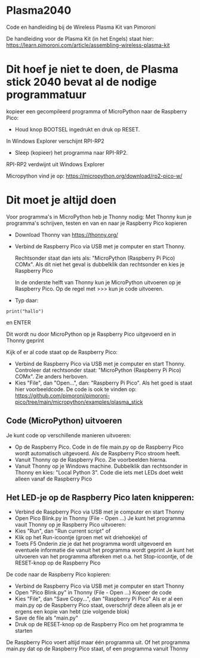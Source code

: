 # Plasma2040
Code en handleiding bij de Wireless Plasma Kit van Pimoroni

De handleiding voor de Plasma Kit (in het Engels) staat hier: https://learn.pimoroni.com/article/assembling-wireless-plasma-kit

# Dit hoef je niet te doen, de Plasma stick 2040 bevat al de nodige programmatuur

kopieer een gecompileerd programma of MicroPython naar de Raspberry Pico:
* Houd knop BOOTSEL ingedrukt en druk op RESET.

In Windows Explorer verschijnt RPI-RP2

* Sleep (kopieer) het programma naar RPI-RP2.

RPI-RP2 verdwijnt uit Windows Explorer

Micropython vind je op: https://micropython.org/download/rp2-pico-w/

# Dit moet je altijd doen

Voor programma's in MicroPython heb je Thonny nodig:
Met Thonny kun je programma's schrijven, testen en van en naar je Raspberry Pico kopieren
* Download Thonny van https://thonny.org/
* Verbind de Raspberry Pico via USB met je computer en start Thonny.

     Rechtsonder staat dan iets als: "MicroPython (Raspberry Pi Pico) COMx". Als dit niet het geval is dubbelklik dan rechtsonder en kies je Raspberry Pico

     In de onderste helft van Thonny kun je MicroPython uitvoeren op je Raspberry Pico. Op de regel met >>> kun je code uitvoeren.
* Typ daar:
~~~
print("hallo")
~~~
en ENTER

Dit wordt nu door MicroPython op je Raspberry Pico uitgevoerd en in Thonny geprint

Kijk of er al code staat op de Raspberry Pico:
* Verbind de Raspberry Pico via USB met je computer en start Thonny.
     Controleer dat rechtsonder staat: "MicroPython (Raspberry Pi Pico) COMx". Zie anders herboven.
* Kies "File", dan "Open...", dan: "Raspberry Pi Pico".
     Als het goed is staat hier voorbeeldcode.
     De code is ook te vinden op: https://github.com/pimoroni/pimoroni-pico/tree/main/micropython/examples/plasma_stick 

## Code (MicroPython) uitvoeren

Je kunt code op verschillende manieren uitvoeren:
* Op de Raspberry Pico.
     Code in de file main.py op de Raspberry Pico wordt automatisch uitgevoerd. Als de Raspberry Pico stroom heeft.
* Vanuit Thonny op de Raspberry Pico.
     Zie voorbeelden hierna.
* Vanuit Thonny op je Windows machine.
     Dubbelklik dan rechtsonder in Thonny en kies: "Local Python 3".
     Code die iets met LEDs doet wekt alleen vanaf de Raspberry Pico

## Het LED-je op de Raspberry Pico laten knipperen:
* Verbind de Raspberry Pico via USB met je computer en start Thonny
* Open Pico Blink.py in Thonny (File - Open ...)
     Je kunt het programma vauit Thonny op je Raspberry Pico uitvoeren:
* Kies "Run", dan "Run current script"
     of
* Klik op het Run-icoontje (groen met wit driehoekje)
     of
* Toets F5
     Onderin zie je dat het programma wordt uitgevoerd en eventuele informatie die vanuit het programma wordt geprint
     Je kunt het uitvoeren van het programma afbreken met o.a. het Stop-icoontje, of de RESET-knop op de Raspberry Pico

De code naar de Raspberry Pico kopieren:
* Verbind de Raspberry Pico via USB met je computer en start Thonny
* Open "Pico Blink.py" in Thonny (File - Open ...)
     Kopeer de code
* Kies "File", dan "Save Copy...", dan "Raspberry Pi Pico"
     Als er al een main.py op de Raspberry Pico staat, overschrijf deze alleen als je er ergens een kopie van hebt (zie volgende blok)
* Save de file als "main.py" 
* Druk op de RESET-knop op de Raspberry Pico om het programma te starten

De Raspberry Pico voert altijd maar één programma uit. Of het programma main.py dat op de Raspberry Pico staat, of een programma vanuit Thonny
